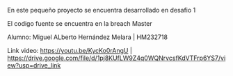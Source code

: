 En este pequeño proyecto se encuentra desarrollado en desafio 1 

El codigo fuente se encuentra en la breach Master

Alumno: Miguel ALberto Hernández Melara | HM232718

Link video: https://youtu.be/KycKo0rAngU | https://drive.google.com/file/d/1pj8KUfLW9Z4q0WQNrvcsfKdVTFrp6YS7/view?usp=drive_link

